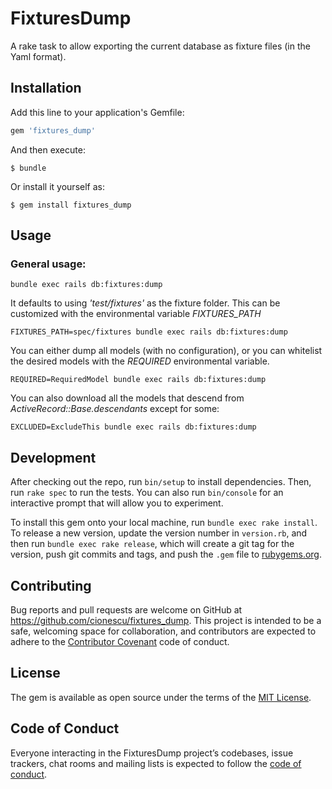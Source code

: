 # FixturesDump

A rake task to allow exporting the current database as fixture files (in the Yaml format).

## Installation

Add this line to your application's Gemfile:

```ruby
gem 'fixtures_dump'
```

And then execute:

    $ bundle

Or install it yourself as:

    $ gem install fixtures_dump

## Usage

### General usage:

    bundle exec rails db:fixtures:dump

It defaults to using _'test/fixtures'_ as the fixture folder. This can be customized with the environmental variable _FIXTURES_PATH_

    FIXTURES_PATH=spec/fixtures bundle exec rails db:fixtures:dump

You can either dump all models (with no configuration), or you can whitelist the desired models with the _REQUIRED_ environmental variable.

    REQUIRED=RequiredModel bundle exec rails db:fixtures:dump

You can also download all the models that descend from _ActiveRecord::Base.descendants_ except for some:

    EXCLUDED=ExcludeThis bundle exec rails db:fixtures:dump

## Development

After checking out the repo, run `bin/setup` to install dependencies. Then, run `rake spec` to run the tests. You can also run `bin/console` for an interactive prompt that will allow you to experiment.

To install this gem onto your local machine, run `bundle exec rake install`. To release a new version, update the version number in `version.rb`, and then run `bundle exec rake release`, which will create a git tag for the version, push git commits and tags, and push the `.gem` file to [rubygems.org](https://rubygems.org).

## Contributing

Bug reports and pull requests are welcome on GitHub at https://github.com/cionescu/fixtures_dump. This project is intended to be a safe, welcoming space for collaboration, and contributors are expected to adhere to the [Contributor Covenant](http://contributor-covenant.org) code of conduct.

## License

The gem is available as open source under the terms of the [MIT License](https://opensource.org/licenses/MIT).

## Code of Conduct

Everyone interacting in the FixturesDump project’s codebases, issue trackers, chat rooms and mailing lists is expected to follow the [code of conduct](https://github.com/cionescu/fixtures_dump/blob/master/CODE_OF_CONDUCT.md).
